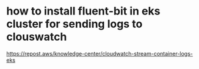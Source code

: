 # how to install fluent-bit in eks cluster for sending logs to clouswatch


https://repost.aws/knowledge-center/cloudwatch-stream-container-logs-eks
